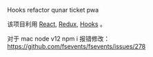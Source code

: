 ﻿Hooks refactor qunar ticket pwa

该项目利用
[React](https://reactjs.org),
[Redux](https://redux.js.org/),
[Hooks](https://reactjs.org/docs/hooks-intro.html) 。

对于 mac node v12 npm i 报错修改：
https://github.com/fsevents/fsevents/issues/278
